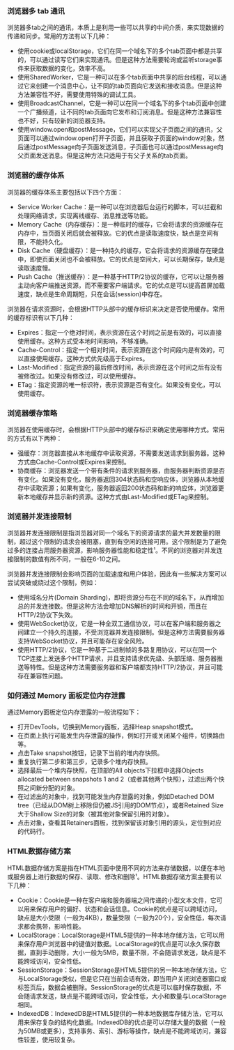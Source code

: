 ### 浏览器多 tab 通讯
浏览器多tab之间的通讯，本质上是利用一些可以共享的中间介质，来实现数据的传递和同步。常用的方法有以下几种：

- 使用cookie或localStorage，它们在同一个域名下的多个tab页面中都是共享的，可以通过读写它们来实现通讯。但是这种方法需要轮询或监听storage事件来获取数据的变化，效率不高。
- 使用SharedWorker，它是一种可以在多个tab页面中共享的后台线程，可以通过它来创建一个消息中心，让不同的tab页面向它发送和接收消息。但是这种方法兼容性不好，需要使用特殊的调试工具。
- 使用BroadcastChannel，它是一种可以在同一个域名下的多个tab页面中创建一个广播频道，让不同的tab页面向它发布和订阅消息。但是这种方法兼容性也不好，只有较新的浏览器支持。
- 使用window.open和postMessage，它们可以实现父子页面之间的通讯，父页面可以通过window.open打开子页面，并且获取子页面的window对象，然后通过postMessage向子页面发送消息，子页面也可以通过postMessage向父页面发送消息。但是这种方法只适用于有父子关系的tab页面。

### 浏览器的缓存体系
浏览器的缓存体系主要包括以下四个方面：

- Service Worker Cache：是一种可以在浏览器后台运行的脚本，可以拦截和处理网络请求，实现离线缓存、消息推送等功能。
- Memory Cache（内存缓存）：是一种临时的缓存，它会将请求的资源缓存在内存中，当页面关闭后就会被释放。它的优点是读取速度快，缺点是空间有限，不能持久化。
- Disk Cache（硬盘缓存）：是一种持久的缓存，它会将请求的资源缓存在硬盘中，即使页面关闭也不会被释放。它的优点是空间大，可以长期保存，缺点是读取速度慢。
- Push Cache（推送缓存）：是一种基于HTTP/2协议的缓存，它可以让服务器主动向客户端推送资源，而不需要客户端请求。它的优点是可以提高首屏加载速度，缺点是生命周期短，只在会话(session)中存在。

浏览器在请求资源时，会根据HTTP头部中的缓存标识来决定是否使用缓存。常用的缓存标识有以下几种：

- Expires：指定一个绝对时间，表示资源在这个时间之前是有效的，可以直接使用缓存。这种方式受本地时间影响，不够准确。
- Cache-Control：指定一个相对时间，表示资源在这个时间段内是有效的，可以直接使用缓存。这种方式优先级高于Expires。
- Last-Modified：指定资源的最后修改时间，表示资源在这个时间之后有没有被修改过。如果没有修改过，可以使用缓存。
- ETag：指定资源的唯一标识符，表示资源是否有变化。如果没有变化，可以使用缓存。

### 浏览器缓存策略

浏览器在使用缓存时，会根据HTTP头部中的缓存标识来确定使用哪种方式。常用的方式有以下两种：

- 强缓存：浏览器直接从本地缓存中读取资源，不需要发送请求到服务器。这种方式由Cache-Control或Expires来控制。
- 协商缓存：浏览器发送一个带有条件的请求到服务器，由服务器判断资源是否有变化。如果没有变化，服务器返回304状态码和空响应体，浏览器从本地缓存中读取资源；如果有变化，服务器返回200状态码和新的响应体，浏览器更新本地缓存并显示新的资源。这种方式由Last-Modified或ETag来控制。

### 浏览器并发连接限制 
浏览器并发连接限制是指浏览器对同一个域名下的资源请求的最大并发数量的限制，超过这个限制的请求会被阻塞，直到有空闲的连接可用。这个限制是为了避免过多的连接占用服务器资源，影响服务器性能和稳定性¹。不同的浏览器对并发连接限制的数值有所不同，一般在6-10之间。

浏览器并发连接限制会影响页面的加载速度和用户体验，因此有一些解决方案可以尝试突破或绕过这个限制，例如：

- 使用域名分片(Domain Sharding)，即将资源分布在不同的域名下，从而增加总的并发连接数。但是这种方法会增加DNS解析的时间和开销，而且在HTTP/2协议下失效。
- 使用WebSocket协议，它是一种全双工通信协议，可以在客户端和服务器之间建立一个持久的连接，不受浏览器并发连接限制。但是这种方法需要服务器支持WebSocket协议，并且可能存在安全风险。
- 使用HTTP/2协议，它是一种基于二进制帧的多路复用协议，可以在同一个TCP连接上发送多个HTTP请求，并且支持请求优先级、头部压缩、服务器推送等特性。但是这种方法需要服务器和客户端都支持HTTP/2协议，并且可能存在兼容性问题。

### 如何通过 Memory 面板定位内存泄露
通过Memory面板定位内存泄露的一般流程如下：

- 打开DevTools，切换到Memory面板，选择Heap snapshot模式。
- 在页面上执行可能发生内存泄露的操作，例如打开或关闭某个组件，切换路由等。
- 点击Take snapshot按钮，记录下当前的堆内存快照。
- 重复执行第二步和第三步，记录多个堆内存快照。
- 选择最后一个堆内存快照，在顶部的All objects下拉框中选择Objects allocated between snapshots 1 and 2（或者其他两个快照），过滤出两个快照之间新分配的对象。
- 在过滤出的对象中，找到可能发生内存泄露的对象，例如Detached DOM tree（已经从DOM树上移除但仍被JS引用的DOM节点），或者Retained Size大于Shallow Size的对象（被其他对象保留引用的对象）。
- 点击对象，查看其Retainers面板，找到保留该对象引用的源头，定位到对应的代码行。

### HTML数据存储方案

HTML数据存储方案是指在HTML页面中使用不同的方法来存储数据，以便在本地或服务器上进行数据的保存、读取、修改和删除¹。HTML数据存储方案主要有以下几种：

- Cookie：Cookie是一种在客户端和服务器端之间传递的小型文本文件，它可以用来保存用户的偏好、状态和会话信息。Cookie的优点是可以跨域访问，缺点是大小受限（一般为4KB），数量受限（一般为20个），安全性低，每次请求都会携带，影响性能。
- LocalStorage：LocalStorage是HTML5提供的一种本地存储方法，它可以用来保存用户浏览器中的键值对数据。LocalStorage的优点是可以永久保存数据，直到手动删除，大小一般为5MB，数量不限，不会随请求发送，缺点是不能跨域访问，安全性低。
- SessionStorage：SessionStorage是HTML5提供的另一种本地存储方法，它与LocalStorage类似，但是它只在当前会话有效，即当用户关闭浏览器窗口或标签页后，数据会被删除。SessionStorage的优点是可以临时保存数据，不会随请求发送，缺点是不能跨域访问，安全性低，大小和数量与LocalStorage相同。
- IndexedDB：IndexedDB是HTML5提供的一种本地数据库存储方法，它可以用来保存复杂的结构化数据。IndexedDB的优点是可以存储大量的数据（一般为50MB或更多），支持事务、索引、游标等操作，缺点是不能跨域访问，兼容性较差，使用较复杂。

